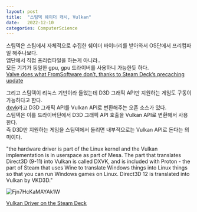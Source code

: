 ```yaml
---
layout: post
title:  "스팀덱 쉐이더 캐시, Vulkan"
date:   2022-12-10
categories: ComputerScience
---            
```


스팀덱은 스팀에서 자체적으로 수집한 쉐이더 바이너리를 받아와서 OS단에서 프리컴파일 해주나보다.         
앱단에서 직접 프리컴파일을 하는게 아니라..          
모든 기기가 동일한 gpu, gpu 드라이버를 사용하니 가능한듯 하다.           
[Valve does what FromSoftware don’t, thanks to Steam Deck’s precaching update](https://arstechnica.com/gaming/2022/03/how-valve-made-steam-deck-the-first-pc-to-smoothly-run-elden-ring/?utm_medium=social&utm_social-type=owned&utm_brand=ars&utm_source=twitter)                
               
                             
          
그리고 스팀덱이 리눅스 기반이라 들었는데 D3D 그래픽 API만 지원하는 게임도 구동이 가능하다고 한다.       
[dxvk](https://github.com/doitsujin/dxvk)라고 D3D 그래픽 API를 Vulkan API로 변환해주는 오픈 소스가 있다.      
스팀덱은 이를 드라이버단에서 D3D 그래픽 API 호출을 Vulkan API로 변환해서 사용한다.          
즉 D3D만 지원하는 게임을 스팀덱에서 돌리면 내부적으로는 Vulkan API로 돈다는 의미이다.           

"the hardware driver is part of the Linux kernel and the Vulkan implementation is in userspace as part of Mesa. The part that translates Direct3D (9-11) into Vulkan is called DXVK, and is included with Proton - the part of Steam that uses Wine to translate Windows things into Linux things so that you can run Windows games on Linux. Direct3D 12 is translated into Vulkan by VKD3D."           
              
![Fjn7HcKaMAYAk1W](https://user-images.githubusercontent.com/33873804/206863441-50cc1de0-aa94-4ac2-91c0-f350b9f984bf.jpg)              
                  
[Vulkan Driver on the Steam Deck](https://steamcommunity.com/app/1675200/discussions/0/3424446023726315215/)                   